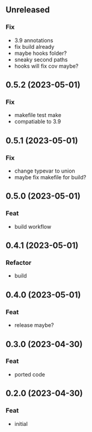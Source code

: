 ## Unreleased

### Fix

- 3.9 annotations
- fix build already
- maybe hooks folder?
- sneaky second paths
- hooks will fix cov maybe?

## 0.5.2 (2023-05-01)

### Fix

- makefile test make
- compatiable to 3.9

## 0.5.1 (2023-05-01)

### Fix

- change typevar to union
- maybe fix makefile for build?

## 0.5.0 (2023-05-01)

### Feat

- build workflow

## 0.4.1 (2023-05-01)

### Refactor

- build

## 0.4.0 (2023-05-01)

### Feat

- release maybe?

## 0.3.0 (2023-04-30)

### Feat

- ported code

## 0.2.0 (2023-04-30)

### Feat

- initial
